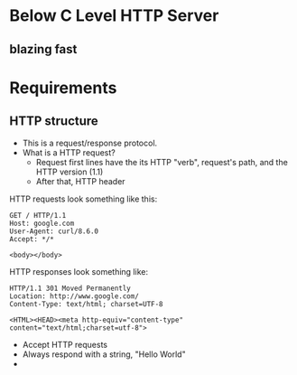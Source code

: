 # Below C Level HTTP Server

## blazing fast

# Requirements

## HTTP structure

* This is a request/response protocol.
* What is a HTTP request?
  * Request first lines have the its HTTP "verb", request's path, and the HTTP version (1.1)
  * After that, HTTP header

HTTP requests look something like this:

```
GET / HTTP/1.1
Host: google.com
User-Agent: curl/8.6.0
Accept: */*

<body></body>
```

HTTP responses look something like:

```
HTTP/1.1 301 Moved Permanently
Location: http://www.google.com/
Content-Type: text/html; charset=UTF-8

<HTML><HEAD><meta http-equiv="content-type" content="text/html;charset=utf-8">
```

* Accept HTTP requests
* Always respond with a string, "Hello World"
* 
